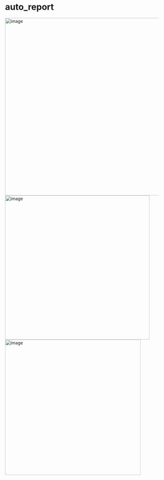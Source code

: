 # auto_report

<img width="582" alt="image" src="https://user-images.githubusercontent.com/77425545/178769403-c504f32d-3eec-4e78-bcc2-e4b02a7d09b2.png">
<img width="473" alt="image" src="https://user-images.githubusercontent.com/77425545/178769643-7efe2c53-a218-49f6-95a6-5879674326f4.png">

<img width="444" alt="image" src="https://user-images.githubusercontent.com/77425545/178769366-69cb10d4-9641-404d-83bf-21a57f524626.png">
